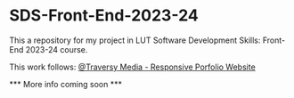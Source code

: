 # SDS-Front-End-2023-24
This a repository for my project in LUT Software Development Skills: Front-End 2023-24 course.

This work follows: <a href="https://www.youtube.com/playlist?list=PLillGF-RfqbYoGoCjKoMOkVznV6aSXKzU">@Traversy Media - Responsive Porfolio Website</a>

*** More info coming soon ***
